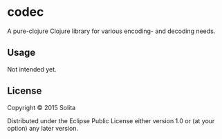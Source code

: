 # codec

A pure-clojure Clojure library for various encoding- and decoding needs.

## Usage

Not intended yet.

## License

Copyright © 2015 Solita

Distributed under the Eclipse Public License either version 1.0 or (at
your option) any later version.
